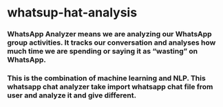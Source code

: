 # whatsup-hat-analysis
### WhatsApp Analyzer means we are analyzing our WhatsApp group activities. It tracks our conversation and analyses how much time we are spending or saying it as “wasting” on WhatsApp. 


### This is the combination of machine learning and NLP. This whatsapp chat analyzer take import whatsapp chat file from user and analyze it and give different.
